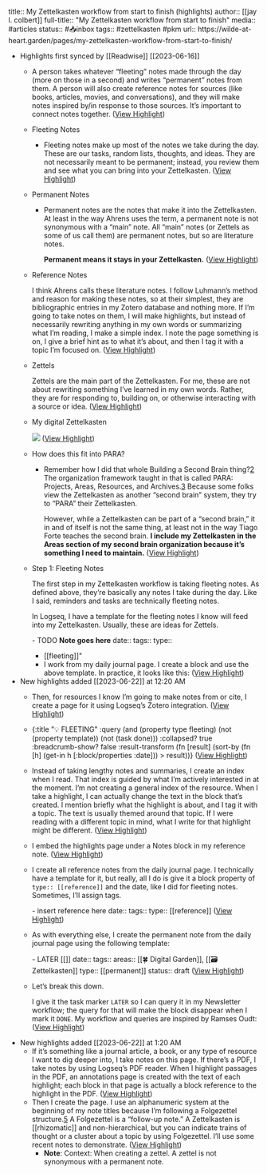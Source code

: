 title:: My Zettelkasten workflow from start to finish (highlights)
author:: [[jay l. colbert]]
full-title:: "My Zettelkasten workflow from start to finish"
media:: #articles
status:: #📥inbox 
tags:: #zettelkasten #pkm 
url:: https://wilde\-at\-heart.garden/pages/my\-zettelkasten\-workflow\-from\-start\-to\-finish/

- Highlights first synced by [[Readwise]] [[2023\-06\-16]]
	- A person takes whatever “fleeting” notes made through the day (more on those in a second) and writes “permanent” notes from them. A person will also create reference notes for sources (like books, articles, movies, and conversations), and they will make notes inspired by/in response to those sources. It’s important to connect notes together. ([View Highlight](https://read.readwise.io/read/01h3187xymnbv82vvxq72ejjzw))
	- Fleeting Notes
		- Fleeting notes make up most of the notes we take during the day. These are our tasks, random lists, thoughts, and ideas. They are not necessarily meant to be permanent; instead, you review them and see what you can bring into your Zettelkasten. ([View Highlight](https://read.readwise.io/read/01h318917zwf8tnfpkctqd744d))
	- Permanent Notes
		- Permanent notes are the notes that make it into the Zettelkasten. At least in the way Ahrens uses the term, a permanent note is not synonymous with a “main” note. All “main” notes (or Zettels as some of us call them) are permanent notes, but so are literature notes.
		  
		  **Permanent means it stays in your Zettelkasten.** ([View Highlight](https://read.readwise.io/read/01h3189e0k79eq83z3fn586qgh))
	- Reference Notes
	  
	  I think Ahrens calls these literature notes. I follow Luhmann’s method and reason for making these notes, so at their simplest, they are bibliographic entries in my Zotero database and nothing more. If I’m going to take notes on them, I will make highlights, but instead of necessarily rewriting anything in my own words or summarizing what I’m reading, I make a simple index. I note the page something is on, I give a brief hint as to what it’s about, and then I tag it with a topic I’m focused on. ([View Highlight](https://read.readwise.io/read/01h318a4maxgafrpeh2s4aw773))
	- Zettels
	  
	  Zettels are the main part of the Zettelkasten. For me, these are not about rewriting something I’ve learned in my own words. Rather, they are for responding to, building on, or otherwise interacting with a source or idea. ([View Highlight](https://read.readwise.io/read/01h318ackf9mqw6egd96ancbds))
	- My digital Zettelkasten
	  
	  ![](https://wilde\-at\-heart.garden/assets/screen_shot_2022\-07\-16_at_4.05.27_pm_1658001986452_0.png) ([View Highlight](https://read.readwise.io/read/01h318aybgrh5ffqbsk0z54x1z))
	- How does this fit into PARA?
		- Remember how I did that whole Building a Second Brain thing?[2](https://wilde\-at\-heart.garden/pages/my\-zettelkasten\-workflow\-from\-start\-to\-finish/#fn:2) The organization framework taught in that is called PARA: Projects, Areas, Resources, and Archives.[3](https://wilde\-at\-heart.garden/pages/my\-zettelkasten\-workflow\-from\-start\-to\-finish/#fn:3) Because some folks view the Zettelkasten as another “second brain” system, they try to “PARA” their Zettelkasten.
		  
		  However, while a Zettelkasten can be part of a “second brain,” it in and of itself is not the same thing, at least not in the way Tiago Forte teaches the second brain. **I include my Zettelkasten in the Areas section of my second brain organization because it’s something I need to maintain.** ([View Highlight](https://read.readwise.io/read/01h318d9jrhj9ze1dvm8nskr5e))
	- Step 1: Fleeting Notes
	  
	  The first step in my Zettelkasten workflow is taking fleeting notes. As defined above, they’re basically any notes I take during the day. Like I said, reminders and tasks are technically fleeting notes.
	  
	  In Logseq, I have a template for the fleeting notes I know will feed into my Zettelkasten. Usually, these are ideas for Zettels.
	  
	    \- TODO **Note goes here**
	      date::
	      tags:: 
	      type::
		- [[fleeting]]"
		- I work from my daily journal page. I create a block and use the above template. In practice, it looks like this: ([View Highlight](https://read.readwise.io/read/01h318emc512ky6p4aetkbhwnm))
- New highlights added [[2023\-06\-22]] at 12:20 AM
	- Then, for resources I know I’m going to make notes from or cite, I create a page for it using Logseq’s Zotero integration. ([View Highlight](https://read.readwise.io/read/01h3gj9ajhv2vb8qcwmd6dhf37))
	- {:title "💡 FLEETING" :query (and (property type fleeting) (not (property template)) (not (task done))) :collapsed? true :breadcrumb\-show? false :result\-transform (fn [result] (sort\-by (fn [h] (get\-in h [:block/properties :date])) > result))} ([View Highlight](https://read.readwise.io/read/01h3ghvkb6tzm3fyed4vm3dwkt))
	- Instead of taking lengthy notes and summaries, I create an index when I read. That index is guided by what I’m actively interested in at the moment. I’m not creating a general index of the resource. When I take a highlight, I can actually change the text in the block that’s created. I mention briefly what the highlight is about, and I tag it with a topic. The text is usually themed around that topic. If I were reading with a different topic in mind, what I write for that highlight might be different. ([View Highlight](https://read.readwise.io/read/01h3gjksc954rhmgqsshm4szhc))
	- I embed the highlights page under a Notes block in my reference note. ([View Highlight](https://read.readwise.io/read/01h3gjkyk7y5rdyxam13c1nqkh))
	- I create all reference notes from the daily journal page. I technically have a template for it, but really, all I do is give it a block property of `type:: [[reference]]` and the date, like I did for fleeting notes. Sometimes, I’ll assign tags.
	  
	    \- insert reference here
	      date::
	      tags::
	      type:: [[reference]] ([View Highlight](https://read.readwise.io/read/01h3gjn4epajjfvzc12rqv8pef))
	- As with everything else, I create the permanent note from the daily journal page using the following template:
	  
	    \- LATER [[]]
	      date::
	      tags:: 
	      areas:: [[🍀 Digital Garden]], [[🗃 Zettelkasten]] 
	      type:: [[permanent]]
	      status:: draft ([View Highlight](https://read.readwise.io/read/01h3gjd85w2va8yhjeh1re1h4j))
	- Let’s break this down.
	  
	  I give it the task marker `LATER` so I can query it in my Newsletter workflow; the query for that will make the block disappear when I mark it `DONE`. My workflow and queries are inspired by Ramses Oudt: ([View Highlight](https://read.readwise.io/read/01h3gjf769y3m5vj17xwt5t69j))
- New highlights added [[2023\-06\-22]] at 1:20 AM
	- If it’s something like a journal article, a book, or any type of resource I want to dig deeper into, I take notes on this page. If there’s a PDF, I take notes by using Logseq’s PDF reader. When I highlight passages in the PDF, an annotations page is created with the text of each highlight; each block in that page is actually a block reference to the highlight in the PDF. ([View Highlight](https://read.readwise.io/read/01h3gnm603xkm9ecczf645z45y))
	- Then I create the page. I use an alphanumeric system at the beginning of my note titles because I’m following a Folgezettel structure.[5](https://wilde\-at\-heart.garden/pages/my\-zettelkasten\-workflow\-from\-start\-to\-finish/#fn:5) A Folgezettel is a “follow\-up note.” A Zettelkasten is [[rhizomatic]] and non\-hierarchical, but you can indicate trains of thought or a cluster about a topic by using Folgezettel. I’ll use some recent notes to demonstrate. ([View Highlight](https://read.readwise.io/read/01h3gnvdre4254xhx219e7kxhf))
		- **Note**: Context: When creating a zettel. A zettel is not synonymous with a permanent note.